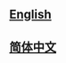 ## <a href='https://mmgeneration.readthedocs.io/en/1.x/'>English</a>

## <a href='https://mmgeneration.readthedocs.io/zh_CN/1.x/'>简体中文</a>